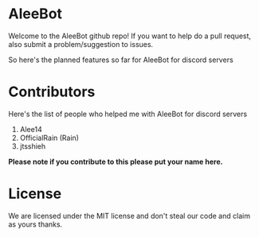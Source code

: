 # AleeBot
Welcome to the AleeBot github repo!
If you want to help do a pull request, also submit a problem/suggestion to issues.

So here's the planned features so far for AleeBot for discord servers

# Contributors
Here's the list of people who helped me with AleeBot for discord servers
1. Alee14
2. OfficialRain (Rain)
3. jtsshieh

**Please note if you contribute to this please put your name here.**

# License

We are licensed under the MIT license and don't steal our code and claim as yours thanks.
